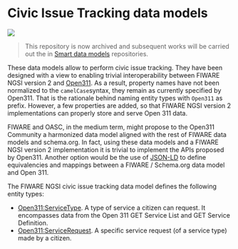 # Civic Issue Tracking data models

![](https://nexus.lab.fiware.org/static/badges/statuses/deprecated.svg)

> This repository is now archived and subsequent works will be carried out the
> in [Smart data models](https://github.com/smart-data-models) repositories.

These data models allow to perform civic issue tracking. They have been designed
with a view to enabling trivial interoperability between FIWARE NGSI version 2
and [Open311](http://www.open311.org/). As a result, property names have not
been normalized to the `camelCase`syntax, they remain as currently specified by
Open311. That is the rationale behind naming entity types with `Open311` as
prefix. However, a few properties are added, so that FIWARE NGSI version 2
implementations can properly store and serve Open 311 data.

FIWARE and OASC, in the medium term, might propose to the Open311 Community a
harmonized data model aligned with the rest of FIWARE data models and
schema.org. In fact, using these data models and a FIWARE NGSI version 2
implementation it is trivial to implement the APIs proposed by Open311. Another
option would be the use of [JSON-LD](http://json-ld.org) to define equivalencies
and mappings between a FIWARE / Schema.org data model and Open 311.

The FIWARE NGSI civic issue tracking data model defines the following entity
types:

-   [Open311:ServiceType](../Open311_ServiceType/doc/spec.md). A type of service
    a citizen can request. It encompasses data from the Open 311 GET Service
    List and GET Service Definition.
-   [Open311:ServiceRequest](../Open311_ServiceRequest/doc/spec.md). A specific
    service request (of a service type) made by a citizen.
